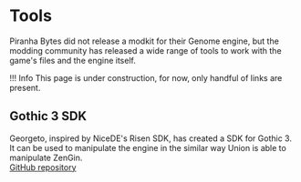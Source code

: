 # Tools

Piranha Bytes did not release a modkit for their Genome engine, but the modding community has released a wide range of tools to work with the game's files and the engine itself.

!!! Info
    This page is under construction, for now, only handful of links are present.

## Gothic 3 SDK
Georgeto, inspired by NiceDE's Risen SDK, has created a SDK for Gothic 3. It can be used to manipulate the engine in the similar way Union is able to manipulate ZenGin.  
[GitHub repository](https://github.com/georgeto/gothic3sdk)
